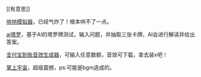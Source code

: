 [[有意思]]

 [哄哄模拟器](https://hong.greatdk.com/)，已经气炸了！根本哄不了一点。

[ai塔罗](https://yesnotarot.org/zh)，基于AI的塔罗牌测试，输入问题，并抽取三张卡牌，AI会进行解读并给出答案。
 
 [支付宝到账音效生成器](https://saythemoney.github.io/#)，可输入任意数额，音效可下载，拿去装x吧！ 
 
 [掌上宇宙](https://cocosmos.online/)，超级震撼，ps:可能是bgm造成的。
 